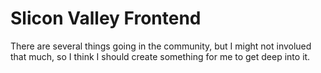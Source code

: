 # Slicon Valley Frontend

There are several things going in the community, but I might not involued that much, so I think I should create something for me to get deep into it.
